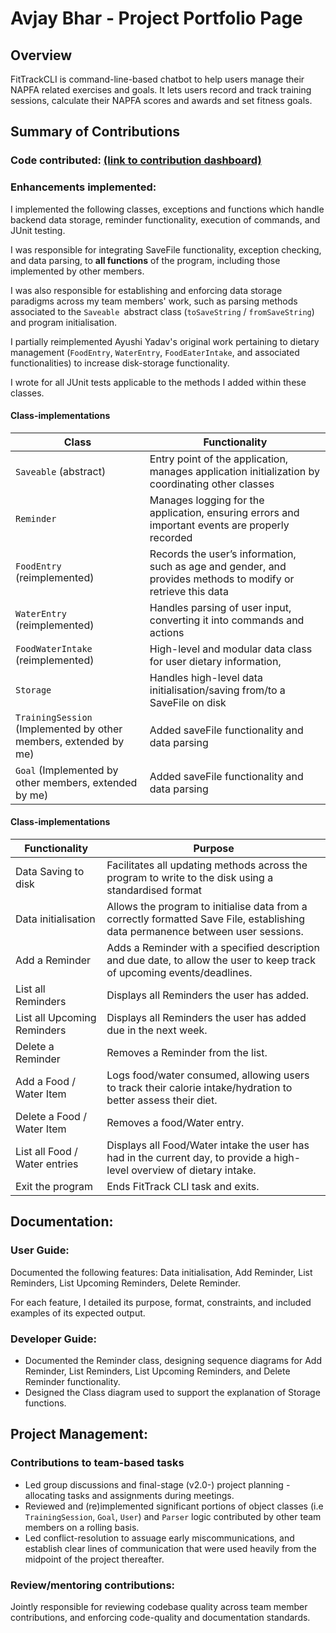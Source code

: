 # Avjay Bhar - Project Portfolio Page

## Overview
FitTrackCLI is command-line-based chatbot to help users manage their NAPFA related exercises and goals.
It lets users record and track training sessions, calculate their NAPFA scores and awards and set fitness goals.

## Summary of Contributions

### Code contributed: [(link to contribution dashboard)](https://nus-cs2113-ay2425s1.github.io/tp-dashboard/?search=Yvorm&sort=groupTitle&sortWithin=title&timeframe=commit&mergegroup=&groupSelect=groupByRepos&breakdown=true&checkedFileTypes=docs~functional-code~test-code~other&since=2024-09-20&tabOpen=true&tabType=authorship&tabAuthor=Yvorm&tabRepo=AY2425S1-CS2113-W13-2%2Ftp%5Bmaster%5D&authorshipIsMergeGroup=false&authorshipFileTypes=docs~functional-code~test-code&authorshipIsBinaryFileTypeChecked=false&authorshipIsIgnoredFilesChecked=false)

### Enhancements implemented:
I implemented the following classes, exceptions and functions which handle backend data storage, reminder functionality,
execution of commands, and JUnit testing.

I was responsible for integrating SaveFile functionality, exception checking, and data parsing, to **all functions** 
of the program, including those implemented by other members.

I was also responsible for establishing and enforcing data storage paradigms across my team members' work, 
such as parsing methods associated to the `Saveable `abstract class (`toSaveString` / `fromSaveString`) and program initialisation.

I partially reimplemented Ayushi Yadav's original work pertaining to dietary management (`FoodEntry`, `WaterEntry`, 
`FoodEaterIntake`, and associated functionalities) to increase disk-storage functionality. 

I wrote for all JUnit tests applicable to the methods I added within these classes.

#### Class-implementations

| Class                                                            | Functionality                                                                                                |
|------------------------------------------------------------------|--------------------------------------------------------------------------------------------------------------|
| `Saveable` (abstract)                                            | Entry point of the application, manages application initialization by coordinating other classes             |
| `Reminder`                                                       | Manages logging for the application, ensuring errors and important events are properly recorded              |
| `FoodEntry` (reimplemented)                                      | Records the user’s information, such as age and gender, and provides methods to modify or retrieve this data |
| `WaterEntry` (reimplemented)                                     | Handles parsing of user input, converting it into commands and actions                                       |
| `FoodWaterIntake` (reimplemented)                                | High-level and modular data class for user dietary information,                                              |
| `Storage`                                                        | Handles high-level data initialisation/saving from/to a SaveFile on disk                                     |
| `TrainingSession` (Implemented by other members, extended by me) | Added saveFile functionality and data parsing                                                                |
| `Goal` (Implemented by other members, extended by me)            | Added saveFile functionality and data parsing                                                                |

#### Class-implementations

| Functionality                 | Purpose                                                                                                                         |
|-------------------------------|---------------------------------------------------------------------------------------------------------------------------------|
| Data Saving to disk           | Facilitates all updating methods across the program to write to the disk using a standardised format                            |
| Data initialisation           | Allows the program to initialise data from a correctly formatted Save File, establishing data permanence between user sessions. |
| Add a Reminder                | Adds a Reminder with a specified description and due date, to allow the user to keep track of upcoming events/deadlines.        |
| List all Reminders            | Displays all Reminders the user has added.                                                                                      |
| List all Upcoming Reminders   | Displays all Reminders  the user has added due in the next week.                                                                |
| Delete a Reminder             | Removes a Reminder from the list.                                                                                               |
| Add a Food / Water Item       | Logs food/water consumed, allowing users to track their calorie intake/hydration to better assess their diet.                   |
| Delete a Food / Water Item    | Removes a food/Water entry.                                                                                                     |
| List all Food / Water entries | Displays all Food/Water intake the user has had in the current day, to provide a high-level overview of dietary intake.         | 
| Exit the program              | Ends FitTrack CLI task and exits.                                                                                               |

## Documentation:
### User Guide:

Documented the following features: Data initialisation, Add Reminder, List Reminders, List Upcoming Reminders, Delete Reminder.

For each feature, I detailed its purpose, format, constraints, and included examples of its expected output.

### Developer Guide:


- Documented the Reminder class, designing sequence diagrams for Add Reminder, List Reminders, List Upcoming Reminders, 
and Delete Reminder functionality.
- Designed the Class diagram used to support the explanation of Storage functions.

## Project Management:
### Contributions to team-based tasks

- Led group discussions and final-stage (v2.0-) project planning - allocating tasks and assignments during meetings.
- Reviewed and (re)implemented significant portions of object classes (i.e `TrainingSession`, `Goal`, `User`) and `Parser` logic contributed by other team members on a rolling basis.   
- Led conflict-resolution to assuage early miscommunications, and establish clear lines of communication that were used heavily from the midpoint of the project thereafter.

### Review/mentoring contributions:
Jointly responsible for reviewing codebase quality across team member contributions, and enforcing code-quality and documentation standards.

